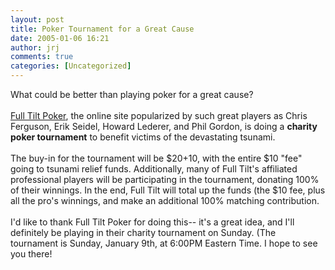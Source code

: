 ```yaml
---
layout: post
title: Poker Tournament for a Great Cause
date: 2005-01-06 16:21
author: jrj
comments: true
categories: [Uncategorized]
---
```

What could be better than playing poker for a great cause?<br /><br /><a href="http://www.fulltiltpoker.com/">Full Tilt Poker</a>, the online site popularized by such great players as Chris Ferguson, Erik Seidel, Howard Lederer, and Phil Gordon, is doing a **charity poker tournament** to benefit victims of the devastating tsunami.<br /><br />The buy-in for the tournament will be $20+10, with the entire $10 "fee" going to tsunami relief funds. Additionally, many of Full Tilt's affiliated professional players will be participating in the tournament, donating 100% of their winnings. In the end, Full Tilt will total up the funds (the $10 fee, plus all the pro's winnings, and make an additional 100% matching contribution.<br /><br />I'd like to thank Full Tilt Poker for doing this-- it's a great idea, and I'll definitely be playing in their charity tournament on Sunday. (The tournament is Sunday, January 9th, at 6:00PM Eastern Time. I hope to see you there!
